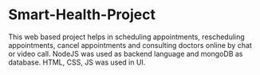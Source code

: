 # Smart-Health-Project

This web based project helps in scheduling appointments, rescheduling appointments, cancel appointments and consulting doctors online by chat or video call. NodeJS was used as backend language and mongoDB as database. HTML, CSS, JS was used in UI.

